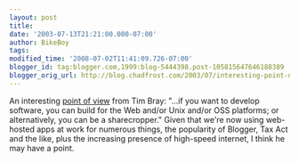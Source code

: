```yaml
---
layout: post
title: 
date: '2003-07-13T21:21:00.000-07:00'
author: BikeBoy
tags: 
modified_time: '2008-07-02T11:41:09.726-07:00'
blogger_id: tag:blogger.com,1999:blog-5444398.post-105815647646188389
blogger_orig_url: http://blog.chadfrost.com/2003/07/interesting-point-of-view-from-tim-bray.shtml
---
```


An interesting [point of 
view](http://www.hpl.hp.com/personal/Jean_Tourrilhes/Linux/) from Tim Bray: 
"...if you want to develop software, you can build for the Web and/or Unix 
and/or OSS platforms; or alternatively, you can be a sharecropper."  Given 
that we're now using web-hosted apps at work for numerous things, the 
popularity of Blogger, Tax Act and the like, plus the increasing presence of 
high-speed internet, I think he may have a point. 